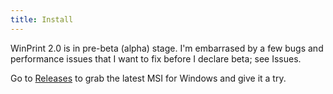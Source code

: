 ```yaml
---
title: Install
---
```

WinPrint 2.0 is in pre-beta (alpha) stage. I'm embarrased by a few bugs and performance issues that I want to fix before I declare beta; see Issues.

Go to [Releases](https://github.com/tig/winprint/releases) to grab the latest MSI for Windows and give it a try.